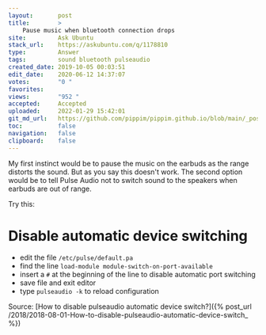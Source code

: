 ```yaml
---
layout:       post
title:        >
    Pause music when bluetooth connection drops
site:         Ask Ubuntu
stack_url:    https://askubuntu.com/q/1178810
type:         Answer
tags:         sound bluetooth pulseaudio
created_date: 2019-10-05 00:03:51
edit_date:    2020-06-12 14:37:07
votes:        "0 "
favorites:    
views:        "952 "
accepted:     Accepted
uploaded:     2022-01-29 15:42:01
git_md_url:   https://github.com/pippim/pippim.github.io/blob/main/_posts/2019/2019-10-05-Pause-music-when-bluetooth-connection-drops.md
toc:          false
navigation:   false
clipboard:    false
---
```


My first instinct would be to pause the music on the earbuds as the range distorts the sound. But as you say this doesn't work. The second option would be to tell Pulse Audio not to switch sound to the speakers when earbuds are out of range.

Try this:


# Disable automatic device switching

- edit the file `/etc/pulse/default.pa`
- find the line `load-module module-switch-on-port-available`
- insert a `#` at the beginning of the line to disable automatic port switching
- save file and exit editor
- type `pulseaudio -k` to reload configuration

Source: [How to disable pulseaudio automatic device switch?]({% post_url /2018/2018-08-01-How-to-disable-pulseaudio-automatic-device-switch_ %})
